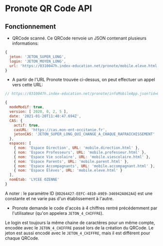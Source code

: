 # Pronote QR Code API

## Fonctionnement

* QRCode scanné. Ce QRCode renvoie un JSON contenant plusieurs informations:
```js
{
  jeton: 'JETON_SUPER_LONG',
  login: 'JETON_MOYEN_LONG',
  url: 'https://0310047h.index-education.net/pronote/mobile.eleve.html'
}
```

* A partir de l'URL Pronote trouvée ci-dessus, on peut effectuer un appel vers cette URL:
```js
// https://0310047h.index-education.net/pronote/infoMobileApp.json?id=0D264427-EEFC-4810-A9E9-346942A862A4

{
  modeModif: true,
  version: [ 2020, 0, 2, 5 ],
  date: '2021-01-20T11:48:47.694Z',
  CAS: {
    actif: true,
    casURL: 'https://cas.mon-ent-occitanie.fr',
    jetonCAS: 'JETON_SUPER_LONG_QUI_CHANGE_A_CHAQUE_RAFRAICHISSEMENT'
  },
  espaces: [
    { nom: 'Espace Direction', URL: 'mobile.direction.html' },
    { nom: 'Espace Professeurs', URL: 'mobile.professeur.html' },
    { nom: 'Espace Vie scolaire', URL: 'mobile.viescolaire.html' },
    { nom: 'Espace Parents', URL: 'mobile.parent.html' },
    { nom: 'Espace Accompagnants', URL: 'mobile.accompagnant.html' },
    { nom: 'Espace Élèves', URL: 'mobile.eleve.html' }
  ],
  nomEtab: 'LYCEE OZENNE'
}
```
A noter : le paramètre ID (`0D264427-EEFC-4810-A9E9-346942A862A4`) est une constante et ne varie pas d'un établissement à l'autre.

* Pronote demande le code d'accès à 4 chiffres rentré précédemment par l'utilisateur (qu'on appelera `JETON_4_CHIFFRE`).

Le login est toujours la même chaine de caractères pour un même compte, encodée avec le `JETON_4_CHIFFRE` passé lors de la création du QRCode. Le jeton est aussi encodé avec le `JETON_4_CHIFFRE`, mais il est différent pour chaque QRCode.
